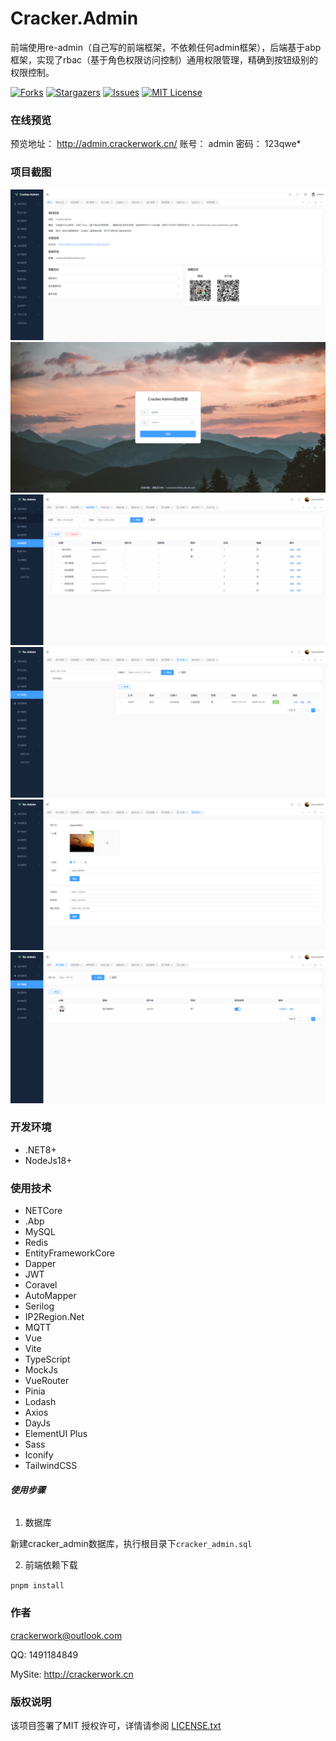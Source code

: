 

# Cracker.Admin

前端使用re-admin（自己写的前端框架，不依赖任何admin框架），后端基于abp框架，实现了rbac（基于角色权限访问控制）通用权限管理，精确到按钮级别的权限控制。

<!-- PROJECT SHIELDS -->

[![Forks][forks-shield]][forks-url]
[![Stargazers][stars-shield]][stars-url]
[![Issues][issues-shield]][issues-url]
[![MIT License][license-shield]][license-url]

### 在线预览

预览地址： http://admin.crackerwork.cn/
账号： admin
密码： 123qwe*

### 项目截图

![home](./images/home.png "首页")
![home](./images/login.png "登录")
![menu](./images/menu.png "菜单")
![employee](./images/employee.png "员工")
![person](./images/person.png "个人")
![user](./images/user.png "用户")

### 开发环境

* .NET8+
* NodeJs18+

### 使用技术

* NETCore
* .Abp
* MySQL
* Redis
* EntityFrameworkCore
* Dapper
* JWT
* Coravel
* AutoMapper
* Serilog
* IP2Region.Net
* MQTT
* Vue
* Vite
* TypeScript
* MockJs
* VueRouter
* Pinia
* Lodash
* Axios
* DayJs
* ElementUI Plus
* Sass
* Iconify
* TailwindCSS

###### **使用步骤**

1. 数据库

新建cracker_admin数据库，执行根目录下`cracker_admin.sql`

2. 前端依赖下载

`pnpm install`

### 作者

crackerwork@outlook.com

QQ: 1491184849

MySite: http://crackerwork.cn


### 版权说明

该项目签署了MIT 授权许可，详情请参阅 [LICENSE.txt][license-url]


<!-- links -->
[forks-shield]: https://img.shields.io/github/forks/hedonghua/Cracker.Admin.svg?style=flat-square
[forks-url]: https://github.com/hedonghua/Cracker.Admin/network/members
[stars-shield]: https://img.shields.io/github/stars/hedonghua/Cracker.Admin.svg?style=flat-square
[stars-url]: https://github.com/hedonghua/Cracker.Admin/stargazers
[issues-shield]: https://img.shields.io/github/issues/hedonghua/Cracker.Admin.svg?style=flat-square
[issues-url]: https://img.shields.io/github/issues/hedonghua/Cracker.Admin.svg
[license-shield]: https://img.shields.io/github/license/hedonghua/Cracker.Admin.svg?style=flat-square
[license-url]: https://github.com/hedonghua/Cracker.Admin/blob/master/LICENSE.txt




